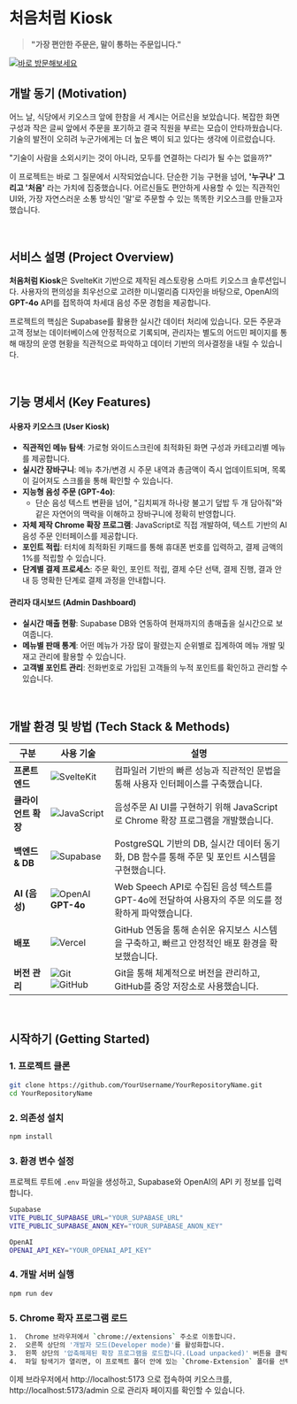 # **처음처럼 Kiosk**

> **"가장 편안한 주문은, 말이 통하는 주문입니다."**

[![바로 방문해보세요](https://img.shields.io/badge/Live_Demo-Visit_Now-blue?style=for-the-badge&logo=vercel)](https://hkt-rho.vercel.app)

##  개발 동기 (Motivation)

어느 날, 식당에서 키오스크 앞에 한참을 서 계시는 어르신을 보았습니다. 복잡한 화면 구성과 작은 글씨 앞에서 주문을 포기하고 결국 직원을 부르는 모습이 안타까웠습니다. 기술의 발전이 오히려 누군가에게는 더 높은 벽이 되고 있다는 생각에 이르렀습니다.

"기술이 사람을 소외시키는 것이 아니라, 모두를 연결하는 다리가 될 수는 없을까?"

이 프로젝트는 바로 그 질문에서 시작되었습니다. 단순한 기능 구현을 넘어, **'누구나' 그리고 '처음'** 라는 가치에 집중했습니다. 어르신들도 편안하게 사용할 수 있는 직관적인 UI와, 가장 자연스러운 소통 방식인 '말'로 주문할 수 있는 똑똑한 키오스크를 만들고자 했습니다.

<br>

##  서비스 설명 (Project Overview)

**처음처럼 Kiosk**은 SvelteKit 기반으로 제작된 레스토랑용 스마트 키오스크 솔루션입니다. 사용자의 편의성을 최우선으로 고려한 미니멀리즘 디자인을 바탕으로, OpenAI의 **GPT-4o** API를 접목하여 차세대 음성 주문 경험을 제공합니다.

프로젝트의 핵심은 Supabase를 활용한 실시간 데이터 처리에 있습니다. 모든 주문과 고객 정보는 데이터베이스에 안정적으로 기록되며, 관리자는 별도의 어드민 페이지를 통해 매장의 운영 현황을 직관적으로 파악하고 데이터 기반의 의사결정을 내릴 수 있습니다.

<br>

##  기능 명세서 (Key Features)

####  사용자 키오스크 (User Kiosk)
-   **직관적인 메뉴 탐색**: 가로형 와이드스크린에 최적화된 화면 구성과 카테고리별 메뉴를 제공합니다.
-   **실시간 장바구니**: 메뉴 추가/변경 시 주문 내역과 총금액이 즉시 업데이트되며, 목록이 길어져도 스크롤을 통해 확인할 수 있습니다.
-   **지능형 음성 주문 (GPT-4o)**:
    -   단순 음성 텍스트 변환을 넘어, "김치찌개 하나랑 불고기 덮밥 두 개 담아줘"와 같은 자연어의 맥락을 이해하고 장바구니에 정확히 반영합니다.
-   **자체 제작 Chrome 확장 프로그램**: JavaScript로 직접 개발하여, 텍스트 기반의 AI 음성 주문 인터페이스를 제공합니다.
-   **포인트 적립**: 터치에 최적화된 키패드를 통해 휴대폰 번호를 입력하고, 결제 금액의 1%를 적립할 수 있습니다.
-   **단계별 결제 프로세스**: 주문 확인, 포인트 적립, 결제 수단 선택, 결제 진행, 결과 안내 등 명확한 단계로 결제 과정을 안내합니다.

####  관리자 대시보드 (Admin Dashboard)
-   **실시간 매출 현황**: Supabase DB와 연동하여 현재까지의 총매출을 실시간으로 보여줍니다.
-   **메뉴별 판매 통계**: 어떤 메뉴가 가장 많이 팔렸는지 순위별로 집계하여 메뉴 개발 및 재고 관리에 활용할 수 있습니다.
-   **고객별 포인트 관리**: 전화번호로 가입된 고객들의 누적 포인트를 확인하고 관리할 수 있습니다.

<br>

##  개발 환경 및 방법 (Tech Stack & Methods)

| 구분          | 사용 기술                                                                                                                              | 설명                                                                                                |
| ------------- | -------------------------------------------------------------------------------------------------------------------------------------- | --------------------------------------------------------------------------------------------------- |
| **프론트엔드**  | ![SvelteKit](https://img.shields.io/badge/SvelteKit-FF3E00?logo=svelte&logoColor=fff)                                                  | 컴파일러 기반의 빠른 성능과 직관적인 문법을 통해 사용자 인터페이스를 구축했습니다.                  |
| **클라이언트 확장** | ![JavaScript](https://img.shields.io/badge/JavaScript-F7DF1E?logo=javascript&logoColor=black) | 음성주문 AI UI를 구현하기 위해 JavaScript로 Chrome 확장 프로그램을 개발했습니다. |
| **백엔드 & DB** | ![Supabase](https://img.shields.io/badge/Supabase-3ECF8E?logo=supabase&logoColor=fff)                                                  | PostgreSQL 기반의 DB, 실시간 데이터 동기화, DB 함수를 통해 주문 및 포인트 시스템을 구현했습니다.    |
| **AI (음성)** | ![OpenAI](https://img.shields.io/badge/OpenAI-412991?logo=openai&logoColor=white) **GPT-4o**                                            | Web Speech API로 수집된 음성 텍스트를 GPT-4o에 전달하여 사용자의 주문 의도를 정확하게 파악했습니다. |
| **배포**        | ![Vercel](https://img.shields.io/badge/Vercel-000?logo=vercel&logoColor=fff)                                                           | GitHub 연동을 통해 손쉬운 유지보스 시스템을 구축하고, 빠르고 안정적인 배포 환경을 확보했습니다.          |
| **버전 관리**   | ![Git](https://img.shields.io/badge/Git-F05032?logo=git&logoColor=fff) ![GitHub](https://img.shields.io/badge/GitHub-181717?logo=github&logoColor=fff) | Git을 통해 체계적으로 버전을 관리하고, GitHub를 중앙 저장소로 사용했습니다.                    |

<br>

##  시작하기 (Getting Started)

### 1. 프로젝트 클론
```bash
git clone https://github.com/YourUsername/YourRepositoryName.git
cd YourRepositoryName
```

### 2. 의존성 설치

```Bash
npm install
```


### 3. 환경 변수 설정
 프로젝트 루트에 `.env` 파일을 생성하고, Supabase와 OpenAI의 API 키 정보를 입력합니다.
```bash
Supabase
VITE_PUBLIC_SUPABASE_URL="YOUR_SUPABASE_URL"
VITE_PUBLIC_SUPABASE_ANON_KEY="YOUR_SUPABASE_ANON_KEY"

OpenAI
OPENAI_API_KEY="YOUR_OPENAI_API_KEY"
```

### 4. 개발 서버 실행
```bash
npm run dev
```

### 5. Chrome 확자 프로그램 로드
```bash  
1.  Chrome 브라우저에서 `chrome://extensions` 주소로 이동합니다.
2.  오른쪽 상단의 '개발자 모드(Developer mode)'를 활성화합니다.
3.  왼쪽 상단의 '압축해제된 확장 프로그램을 로드합니다.(Load unpacked)' 버튼을 클릭합니다.
4.  파일 탐색기가 열리면, 이 프로젝트 폴더 안에 있는 `Chrome-Extension` 폴더를 선택하고 '열기'를 누릅니다.

```
이제 브라우저에서 http://localhost:5173 으로 접속하여 키오스크를, http://localhost:5173/admin 으로 관리자 페이지를 확인할 수 있습니다.